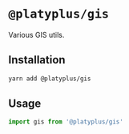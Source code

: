 # `@platyplus/gis`

Various GIS utils.

## Installation

```sh
yarn add @platyplus/gis
```

## Usage

```js
import gis from '@platyplus/gis'
```
